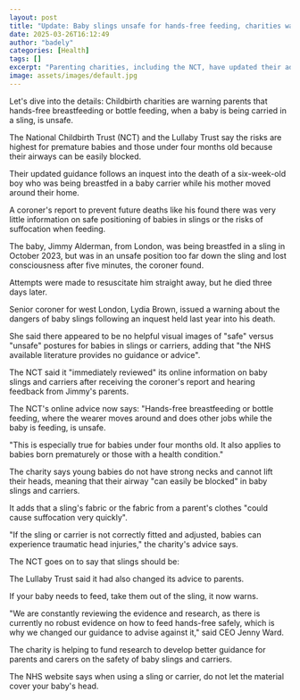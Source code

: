 ```yaml
---
layout: post
title: "Update: Baby slings unsafe for hands-free feeding, charities warn"
date: 2025-03-26T16:12:49
author: "badely"
categories: [Health]
tags: []
excerpt: "Parenting charities, including the NCT, have updated their advice saying slings and carriers are unsafe for feeding."
image: assets/images/default.jpg
---
```


Let's dive into the details: Childbirth charities are warning parents that hands-free breastfeeding or bottle feeding, when a baby is being carried in a sling, is unsafe.

The National Childbirth Trust (NCT) and the Lullaby Trust say the risks are highest for premature babies and those under four months old because their airways can be easily blocked.

Their updated guidance follows an inquest into the death of a six-week-old boy who was being breastfed in a baby carrier while his mother moved around their home.

A coroner's report to prevent future deaths like his found there was very little information on safe positioning of babies in slings or the risks of suffocation when feeding.

The baby, Jimmy Alderman, from London, was being breastfed in a sling in October 2023, but was in an unsafe position too far down the sling and lost consciousness after five minutes, the coroner found.

Attempts were made to resuscitate him straight away, but he died three days later.

Senior coroner for west London, Lydia Brown, issued a warning about the dangers of baby slings following an inquest held last year into his death.

She said there appeared to be no helpful visual images of "safe" versus "unsafe" postures for babies in slings or carriers, adding that "the NHS available literature provides no guidance or advice".

The NCT said it "immediately reviewed" its online information on baby slings and carriers after receiving the coroner's report and hearing feedback from Jimmy's parents.

The NCT's online advice now says: "Hands-free breastfeeding or bottle feeding, where the wearer moves around and does other jobs while the baby is feeding, is unsafe.

"This is especially true for babies under four months old. It also applies to babies born prematurely or those with a health condition."

The charity says young babies do not have strong necks and cannot lift their heads, meaning that their airway "can easily be blocked" in baby slings and carriers.

It adds that a sling's fabric or the fabric from a parent's clothes "could cause suffocation very quickly".

"If the sling or carrier is not correctly fitted and adjusted, babies can experience traumatic head injuries," the charity's advice says.

The NCT goes on to say that slings should be:

The Lullaby Trust said it had also changed its advice to parents. 

If your baby needs to feed, take them out of the sling, it now warns.

"We are constantly reviewing the evidence and research, as there is currently no robust evidence on how to feed hands-free safely, which is why we changed our guidance to advise against it," said CEO Jenny Ward.

The charity is helping to fund research to develop better guidance for parents and carers on the safety of baby slings and carriers.

The NHS website says when using a sling or carrier, do not let the material cover your baby's head.

